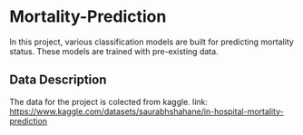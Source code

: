 # Mortality-Prediction  
In this project, various classification models are built for predicting mortality status. These models are trained with pre-existing data.
## Data Description
The data for the project is colected from kaggle. link: https://www.kaggle.com/datasets/saurabhshahane/in-hospital-mortality-prediction
